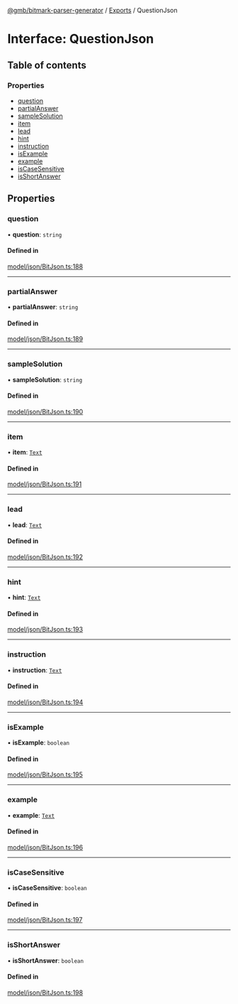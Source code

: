 [@gmb/bitmark-parser-generator](../API.md) / [Exports](../modules.md) / QuestionJson

# Interface: QuestionJson

## Table of contents

### Properties

- [question](QuestionJson.md#question)
- [partialAnswer](QuestionJson.md#partialAnswer)
- [sampleSolution](QuestionJson.md#sampleSolution)
- [item](QuestionJson.md#item)
- [lead](QuestionJson.md#lead)
- [hint](QuestionJson.md#hint)
- [instruction](QuestionJson.md#instruction)
- [isExample](QuestionJson.md#isExample)
- [example](QuestionJson.md#example)
- [isCaseSensitive](QuestionJson.md#isCaseSensitive)
- [isShortAnswer](QuestionJson.md#isShortAnswer)

## Properties

### question

• **question**: `string`

#### Defined in

[model/json/BitJson.ts:188](https://github.com/getMoreBrain/bitmark-parser-generator/blob/7c62fdc/src/model/json/BitJson.ts#L188)

___

### partialAnswer

• **partialAnswer**: `string`

#### Defined in

[model/json/BitJson.ts:189](https://github.com/getMoreBrain/bitmark-parser-generator/blob/7c62fdc/src/model/json/BitJson.ts#L189)

___

### sampleSolution

• **sampleSolution**: `string`

#### Defined in

[model/json/BitJson.ts:190](https://github.com/getMoreBrain/bitmark-parser-generator/blob/7c62fdc/src/model/json/BitJson.ts#L190)

___

### item

• **item**: [`Text`](../modules.md#Text)

#### Defined in

[model/json/BitJson.ts:191](https://github.com/getMoreBrain/bitmark-parser-generator/blob/7c62fdc/src/model/json/BitJson.ts#L191)

___

### lead

• **lead**: [`Text`](../modules.md#Text)

#### Defined in

[model/json/BitJson.ts:192](https://github.com/getMoreBrain/bitmark-parser-generator/blob/7c62fdc/src/model/json/BitJson.ts#L192)

___

### hint

• **hint**: [`Text`](../modules.md#Text)

#### Defined in

[model/json/BitJson.ts:193](https://github.com/getMoreBrain/bitmark-parser-generator/blob/7c62fdc/src/model/json/BitJson.ts#L193)

___

### instruction

• **instruction**: [`Text`](../modules.md#Text)

#### Defined in

[model/json/BitJson.ts:194](https://github.com/getMoreBrain/bitmark-parser-generator/blob/7c62fdc/src/model/json/BitJson.ts#L194)

___

### isExample

• **isExample**: `boolean`

#### Defined in

[model/json/BitJson.ts:195](https://github.com/getMoreBrain/bitmark-parser-generator/blob/7c62fdc/src/model/json/BitJson.ts#L195)

___

### example

• **example**: [`Text`](../modules.md#Text)

#### Defined in

[model/json/BitJson.ts:196](https://github.com/getMoreBrain/bitmark-parser-generator/blob/7c62fdc/src/model/json/BitJson.ts#L196)

___

### isCaseSensitive

• **isCaseSensitive**: `boolean`

#### Defined in

[model/json/BitJson.ts:197](https://github.com/getMoreBrain/bitmark-parser-generator/blob/7c62fdc/src/model/json/BitJson.ts#L197)

___

### isShortAnswer

• **isShortAnswer**: `boolean`

#### Defined in

[model/json/BitJson.ts:198](https://github.com/getMoreBrain/bitmark-parser-generator/blob/7c62fdc/src/model/json/BitJson.ts#L198)
